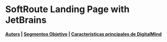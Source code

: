 # SoftRoute Landing Page with JetBrains

**[Autors](#autors) | [Segmentos Objetivo](#segmentos-objetivo) | [Características principales de DigitalMind](#características-principales-de-profile+)**
